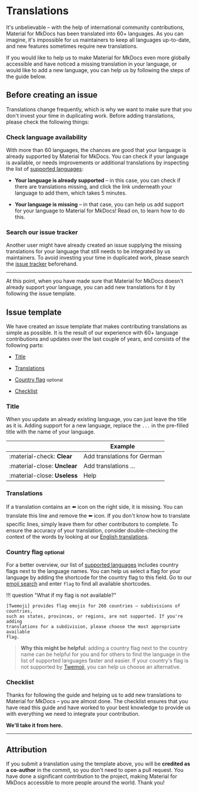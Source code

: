 # Translations

It's unbelievable – with the help of international community contributions,
Material for MkDocs has been translated into 60+ languages. As you can imagine,
it's impossible for us maintainers to keep all languages up-to-date, and new
features sometimes require new translations.

If you would like to help us to make Material for MkDocs even more globally
accessible and have noticed a missing translation in your language, or would
like to add a new language, you can help us by following the steps of the guide
below.

## Before creating an issue

Translations change frequently, which is why we want to make sure that you don't
invest your time in duplicating work. Before adding translations, please check
the following things:

### Check language availability

With more than 60 languages, the chances are good that your language is already
supported by Material for MkDocs. You can check if your language is available,
or needs improvements or additional translations by inspecting the list of
[supported languages]:

- __Your language is already supported__ – in this case, you can check if there
  are translations missing, and click the link underneath your language to add them, which takes 5 minutes.

- __Your language is missing__ – in that case, you can help us add support
  for your language to Material for MkDocs! Read on, to learn how to do this.

  [supported languages]: ../setup/changing-the-language.md#site-language

### Search our issue tracker

Another user might have already created an issue supplying the missing
translations for your language that still needs to be integrated by us
maintainers. To avoid investing your time in duplicated work, please search the
[issue tracker] beforehand.

  [issue tracker]: https://github.com/squidfunk/mkdocs-material/issues

---

At this point, when you have made sure that Material for MkDocs doesn't already
support your language, you can add new translations for it by following the
issue template.

## Issue template

We have created an issue template that makes contributing translations as simple
as possible. It is the result of our experience with 60+ language contributions
and updates over the last couple of years, and consists of the following parts:

- [Title]
- [Translations]
- [Country flag] <small>optional</small>
- [Checklist]

  [Title]: #title
  [Translations]: #translations
  [Country flag]: #country-flag
  [Checklist]: #checklist

### Title

When you update an already existing language, you can just leave the title as it
is. Adding support for a new language, replace the `...` in the pre-filled title
with the name of your language.

| <!-- --> | Example  |
| -------- | -------- |
| :material-check: __Clear__ | Add translations for German
| :material-close: __Unclear__ | Add translations ...
| :material-close: __Useless__ | Help

### Translations

If a translation contains an :arrow_left: icon on the right side, it is missing.
You can translate this line and remove the :arrow_left: icon. If you don't know
how to translate specific lines, simply leave them for other contributors to
complete. To ensure the accuracy of your translation, consider double-checking the
context of the words by looking at our [English translations].

[English translations]: https://github.com/squidfunk/mkdocs-material/tree/master/src/partials/languages/en.html

### Country flag <small>optional</small> 

For a better overview, our list of [supported languages] includes country flags
next to the language names. You can help us select a flag for your language by
adding the shortcode for the country flag to this field. Go to our
[emoji search] and enter `flag` to find all available shortcodes.

!!! question "What if my flag is not available?"

    [Twemoji] provides flag emojis for 260 countries – subdivisions of countries,
    such as states, provinces, or regions, are not supported. If you're adding
    translations for a subdivision, please choose the most appropriate available
    flag.

  [Twemoji]: https://twemoji.twitter.com/
  [emoji search]: ../reference/icons-emojis.md#search

> __Why this might be helpful__: adding a country flag next to the country name
> can be helpful for you and for others to find the language in the list of
> supported languages faster and easier. If your country's flag is not supported
> by [Twemoji], you can help us choose an alternative.

### Checklist

Thanks for following the guide and helping us to add new translations to Material
for MkDocs – you are almost done. The checklist ensures that you have read this
guide and have worked to your best knowledge to provide us with everything we need
to integrate your contribution.

__We'll take it from here.__

---

## Attribution

If you submit a translation using the template above, you will be __credited as
a co-author__ in the commit, so you don't need to open a pull request. You have
done a significant contribution to the project, making Material for MkDocs
accessible to more people around the world. Thank you!
